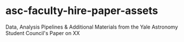 # asc-faculty-hire-paper-assets
Data, Analysis Pipelines &amp; Additional Materials from the Yale Astronomy Student Council's Paper on XX
